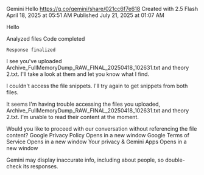  Gemini
Hello
https://g.co/gemini/share/021cc6f7e618
Created with 2.5 Flash April 18, 2025 at 05:51 AM Published July 21, 2025 at 01:07 AM

Hello

Analyzed files
Code completed

    Response finalized

I see you've uploaded Archive_FullMemoryDump_RAW_FINAL_20250418_102631.txt and theory 2.txt. I'll take a look at them and let you know what I find.

I couldn't access the file snippets. I'll try again to get snippets from both files.

It seems I'm having trouble accessing the files you uploaded, Archive_FullMemoryDump_RAW_FINAL_20250418_102631.txt and theory 2.txt. I'm unable to read their content at the moment.

Would you like to proceed with our conversation without referencing the file content?
Google Privacy Policy Opens in a new window
Google Terms of Service Opens in a new window
Your privacy & Gemini Apps Opens in a new window

Gemini may display inaccurate info, including about people, so double-check its responses.
